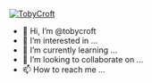[![TobyCroft](https://github-readme-stats.vercel.app/api?username=tobycroft&theme=dark&include_all_commits=false&rank_icon=github)](#)

- 👋 Hi, I’m @tobycroft
- 👀 I’m interested in ...
- 🌱 I’m currently learning ...
- 💞️ I’m looking to collaborate on ...
- 📫 How to reach me ...

<!---
tobycroft/tobycroft is a ✨ special ✨ repository because its `README.md` (this file) appears on your GitHub profile.
You can click the Preview link to take a look at your changes.
--->
